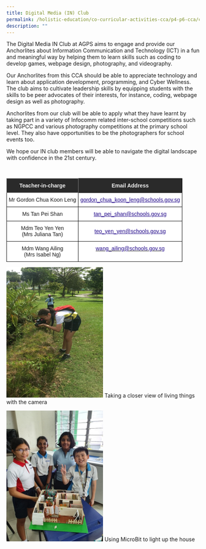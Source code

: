 ```yaml
---
title: Digital Media (IN) Club
permalink: /holistic-education/co-curricular-activities-cca/p4-p6-cca/cognitive/digital-media-in-club
description: ""
---
```

The Digital Media IN Club at AGPS aims to engage and provide our Anchorlites about Information Communication and Technology (ICT) in a fun and meaningful way by helping them to learn skills such as coding to develop games, webpage design, photography, and videography.

  

Our Anchorlites from this CCA should be able to appreciate technology and learn about application development, programming, and Cyber Wellness. The club aims to cultivate leadership skills by equipping students with the skills to be peer advocates of their interests, for instance, coding, webpage design as well as photography.

  

Anchorlites from our club will be able to apply what they have learnt by taking part in a variety of Infocomm related inter-school competitions such as NGPCC and various photography competitions at the primary school level. They also have opportunities to be the photographers for school events too.

  

We hope our IN club members will be able to navigate the digital landscape with confidence in the 21st century.

<br>

<style type="text/css">
.tg  {border-collapse:collapse;border-spacing:0;}
.tg td{border-color:black;border-style:solid;border-width:1px;font-family:Arial, sans-serif;font-size:14px;
  overflow:hidden;padding:10px 5px;word-break:normal;}
.tg th{border-color:black;border-style:solid;border-width:1px;font-family:Arial, sans-serif;font-size:14px;
  font-weight:normal;overflow:hidden;padding:10px 5px;word-break:normal;}
.tg .tg-2705{background-color:#2A2A2A;color:#EEE;font-weight:bold;text-align:center;vertical-align:middle}
.tg .tg-8zvm{background-color:#2A2A2A;border-color:inherit;color:#EEE;font-weight:bold;text-align:center;vertical-align:middle}
.tg .tg-f4yw{background-color:#FFF;text-align:center;vertical-align:middle}
.tg .tg-0pyt{background-color:#FFF;color:#21088A;font-weight:bold;text-align:center;text-decoration:underline;vertical-align:top}
.tg .tg-vtmj{background-color:#FFF;color:#21088A;font-weight:bold;text-align:center;vertical-align:top}
</style>
<table class="tg">
<thead>
  <tr>
    <th class="tg-8zvm"><span style="color:#EEE;background-color:#2A2A2A">Teacher-in-charge</span></th>
    <th class="tg-2705"><span style="color:#EEE;background-color:#2A2A2A">Email Address</span></th>
  </tr>
</thead>
<tbody>
  <tr>
    <td class="tg-f4yw">Mr Gordon Chua Koon Leng</td>
    <td class="tg-0pyt"><a href="mailto:gordon_chua_koon_leng@schools.gov.sg"><span style="font-weight:500;text-decoration:underline;color:#21088A">gordon_chua_koon_leng@schools.gov.sg</span></a></td>
  </tr>
  <tr>
    <td class="tg-f4yw">Ms Tan Pei Shan</td>
    <td class="tg-0pyt"><a href="mailto:tan_pei_shan@schools.gov.sg"><span style="font-weight:500;text-decoration:underline;color:#21088A">tan_pei_shan@schools.gov.sg</span></a></td>
  </tr>
  <tr>
    <td class="tg-f4yw">Mdm Teo Yen Yen<br>(Mrs Juliana Tan)</td>
    <td class="tg-f4yw"> <a href="mailto:teo_yen_yen@schools.gov.sg"><span style="font-weight:500;text-decoration:underline;color:#21088A">teo_yen_yen@schools.gov.sg</span></a></td>
  </tr>
  <tr>
    <td class="tg-f4yw">Mdm Wang Ailing<br>(Mrs Isabel Ng)</td>
    <td class="tg-vtmj"><a href="mailto:wang_ailing@schools.gov.sg"><span style="font-weight:500;text-decoration:none;color:#21088A">wang_ailing@schools.gov.sg</span></a></td>
  </tr>
</tbody>
</table>


<img src="/images/Digital%20Media%201.jpg"  
style="width:50%">
Taking a closer view of living things with the camera


<img src="/images/Digital%20Media%202.jpg"  
style="width:50%">
Using MicroBit to light up the house